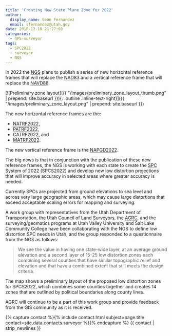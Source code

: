 ```yaml
---
title: 'Creating New State Plane Zone for 2022'
author:
  display_name: Sean Fernandez
  email: sfernandez@utah.gov
date: 2018-12-18 21:27:03
categories:
  - GPS-surveyor
tags:
  - SPC2022
  - surveyor
  - NGS
---
```

In 2022 the <abbr title="National Geodetic Survey">NGS</abbr> plans to publish a series of new horizontal reference frames that will replace the <abbr title="North American Datum of 1983">NAD83</abbr> and a vertical reference frame that will replace the <abbr title="North American Vertical Datum of 1988">NAVD88</abbr>.

[![Preliminary zone layout]({{ "/images/preliminary_zone_layout_thumb.png" | prepend: site.baseurl }}){: .outline .inline-text-right}]({{ "/images/preliminary_zone_layout.png" | prepend: site.baseurl }})

The new horizontal reference frames are the:

- <abbr title="North American Terrestrial Reference Frame of 2022">NATRF2022</abbr>,
- <abbr title="Pacific Terrestrial Reference Frame of 2022">PATRF2022</abbr>,
- <abbr title="Caribbean Terrestrial Reference Frame of 2022">CATRF2022</abbr>, and
- <abbr title="Mariana Terrestrial Reference Frame of 2022">MATRF2022</abbr>.

The new vertical reference frame is the <abbr title="North American-Pacific Geopotential Datum of 2022">NAPGD2022</abbr>.

The big news is that in conjunction with the publication of these new reference frames, the NGS is working with each state to create the <abbr title="State Plane Coordinate">SPC</abbr> System of 2022 (SPCS2022) and develop new low distortion projections that will improve accuracy in selected areas where greater accuracy is needed.

Currently SPCs are projected from ground elevations to sea level and across very large geographic areas, which may cause large distortions that exceed acceptable scaling errors for mapping and surveying.

A work group with representatives from the Utah Department of Transportation, the Utah Council of Land Surveyors, the <abbr title="Utah Automated Geographic Reference Center">AGRC</abbr>, and the surveying/geomatics programs at Utah Valley University and Salt Lake Community College have been collaborating with the NGS to define low distortion SPC needs in Utah, and the group responded to a questionnaire from the NGS as follows:

> We see the value in having one state-wide layer, at an average ground elevation and a second layer of 15-25 low distortion zones each combining several counties that have similar topographic relief and elevation and that have a combined extent that still meets the design criteria.

The map shows a preliminary layout of the proposed low distortion zones for SPCS2022, which combines some counties together and creates 14 zones that are outlined by political boundaries along county lines.

AGRC will continue to be a part of this work group and provide feedback from the GIS community as it is received.

{% capture contact %}{% include contact.html subject=page.title contact=site.data.contacts.surveyor %}{% endcapture %}
{{ contact | strip_newlines }}

